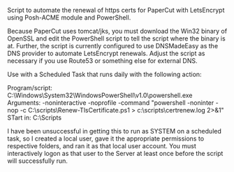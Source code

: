 Script to automate the renewal of https certs for PaperCut with LetsEncrypt using Posh-ACME module and PowerShell.

Because PaperCut uses tomcat/jks, you must download the Win32 binary of OpenSSL and edit the PowerShell script to tell the script where the binary is at. Further, the script is currently configured to use DNSMadeEasy as the DNS provider to automate LetsEncrypt renewals. Adjust the script as necessary if you use Route53 or something else for external DNS.

Use with a Scheduled Task that runs daily with the following action:

Program/script: C:\Windows\System32\WindowsPowerShell\v1.0\powershell.exe
Arguments: -noninteractive -noprofile -command "powershell -noninter -nop -c C:\scripts\Renew-TlsCertificate.ps1 > c:\scripts\certrenew.log 2>&1"
STart in: C:\Scripts

I have been unsuccessful in getting this to run as SYSTEM on a scheduled task, so I created a local user, gave it the appropriate permissions to respective folders, and ran it as that local user account. You must interactively logon as that user to the Server at least once before the script will successfully run.
